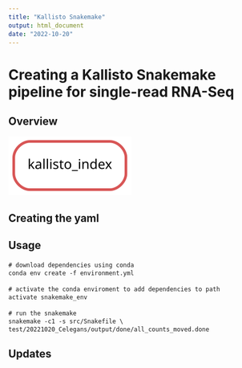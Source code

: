 ```yaml
---
title: "Kallisto Snakemake"
output: html_document
date: "2022-10-20"
---
```



# Creating a Kallisto Snakemake pipeline for single-read RNA-Seq

## Overview 

![image info](./figures/dag.svg)



## Creating the yaml 


## Usage

```
# download dependencies using conda
conda env create -f environment.yml 

# activate the conda enviroment to add dependencies to path
activate snakemake_env

# run the snakemake 
snakemake -c1 -s src/Snakefile \
test/20221020_Celegans/output/done/all_counts_moved.done
```

## Updates




